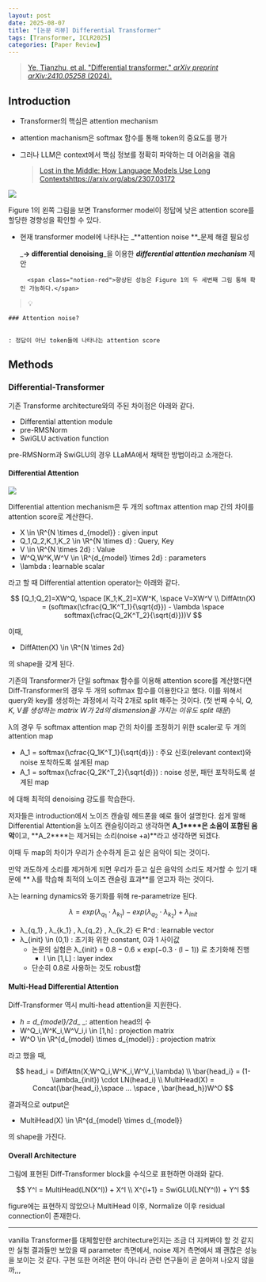 ```yaml
---
layout: post
date: 2025-08-07
title: "[논문 리뷰] Differential Transformer"
tags: [Transformer, ICLR2025]
categories: [Paper Review]
---
```


> [Ye, Tianzhu, et al. "Differential transformer." ](https://arxiv.org/abs/2410.05258)[_arXiv preprint arXiv:2410.05258_](https://arxiv.org/abs/2410.05258)[ (2024).](https://arxiv.org/abs/2410.05258)



## Introduction

- Transformer의 핵심은 attention mechanism
- attention machanism은 softmax 함수를 통해 token의 중요도를 평가
- 그러나 LLM은 context에서 핵심 정보를 정확히 파악하는 데 어려움을 겪음

	> [Lost in the Middle: How Language Models Use Long Contextshttps://arxiv.org/abs/2307.03172](https://arxiv.org/abs/2307.03172)


![](https://prod-files-secure.s3.us-west-2.amazonaws.com/542b861c-36a8-4051-84e5-8804b6728dba/9083ea56-691a-4752-ae26-47f403431ac8/image.png?X-Amz-Algorithm=AWS4-HMAC-SHA256&X-Amz-Content-Sha256=UNSIGNED-PAYLOAD&X-Amz-Credential=ASIAZI2LB466QCVEJLXL%2F20250911%2Fus-west-2%2Fs3%2Faws4_request&X-Amz-Date=20250911T021616Z&X-Amz-Expires=3600&X-Amz-Security-Token=IQoJb3JpZ2luX2VjEJH%2F%2F%2F%2F%2F%2F%2F%2F%2F%2FwEaCXVzLXdlc3QtMiJGMEQCIHiEM1J73Rei4jhUO%2F3xH6d9xoOdEtKjX6ZJcDi%2BN57iAiA1JIajBirQXKe8%2FSU%2BMJRBPVOfsjomHjhcqnXO2TBs%2FyqIBAj6%2F%2F%2F%2F%2F%2F%2F%2F%2F%2F8BEAAaDDYzNzQyMzE4MzgwNSIMmhWIAq7qmR0ejIOMKtwDSLxSgJSH0suJQWFCuImBZZu0iBMhvrGqBX3yOeL%2BIA503hs2rJCtEhjSDsycXdu7WZ7KH36aln6jahh9pm%2BD4mY39wtmErKLLgRwEudzE10QXNHP2vnba3px8ByevLHk%2FXR9II6JlHALr47jVozy%2Frk1eVSMikoovcJ%2FeznwVE7zuupo55B00hh3AIp%2B0EWcQADMMyEjvGSw%2FXJ9n4MgEsrIJynY96uzpmaA2Pk58p6LuNr%2BVKVp9Fi4ax3WZt%2F1mL7PsZo1x8flHRgV77qgbQDrjwgeM%2BzjUl8EztwqjatuaczhCwgojI359mGfgY%2FceP91Z4q2ONSuPVj6842EZRJN%2FFby5tiulpJjSjAts1JkiRYwZPoBs32s3bvHywZaOZziZPbbtTdvOtlTrCquDO7e8Br28j9STxagGu0Q6c44P2KSwxW%2BGk9fllEJwNXLRM4%2FUK44K2No%2BPQGcH1ZeiJPs9ZT6sJk%2FZdJrHrlLrPa29bjgaSasOTtH97bxCS4Mn%2F%2F2sWfwkfU5ko9S%2Fza%2BjWKqIB0CjXiSaOxt0Zquu%2FEYepLk7pXb%2BjMVac974dfBqrQBUaUy6xPTSZPuaDO8jRNuO9x9G9YdnR7uQw5af28M5aZLEcMo7NeeS0woMaIxgY6pgE6VGFrcHbqXJ0oF6XySxQzoBsVgJGOMyEIz5%2F1JP9bl%2BHILwVguxwv6hH%2F1PUV8MBetrYpLoorVtS0STeXFC8ojNZDTAi9sRXegUqNfonK4tqc3NLmJ3kuJ10UJHOXWhaMnystwYPrjxPm0lQ7FmOFF4gmOBoO1jDa3eSoEHNNVtlA6z2hcdft4FyJbjm9g1ZSp2T1GSQaEArh%2F3FO2bOfu5An9ByG&X-Amz-Signature=b5356afa6cd4068eda050d1df8f98a590952fc78f2424c05a2e53acd2813694f&X-Amz-SignedHeaders=host&x-amz-checksum-mode=ENABLED&x-id=GetObject)


Figure 1의 왼쪽 그림을 보면 Transformer model이 정답에 낮은 attention score를 할당한 경향성을 확인할 수 있다.

- 현재 transformer model에 나타나는 _**attention noise **_문제 해결 필요성

	_**→ differential denoising**_을 이용한 _**differential attention mechanism**_ 제안


		<span class="notion-red">향상된 성능은 Figure 1의 두 세번째 그림 통해 확인 가능하다.</span>


> 💡 


	### Attention noise?


	: 정답이 아닌 token들에 나타나는 attention score



## Methods



### Differential-Transformer


기존 Transforme architecture와의 주된 차이점은 아래와 같다.

- Differential attention module
- pre-RMSNorm
- SwiGLU activation function

pre-RMSNorm과 SwiGLU의 경우 LLaMA에서 채택한 방법이라고 소개한다.



#### Differential Attention


![](https://prod-files-secure.s3.us-west-2.amazonaws.com/542b861c-36a8-4051-84e5-8804b6728dba/116d70b2-1963-4810-9167-f4c7d8a06e8f/image.png?X-Amz-Algorithm=AWS4-HMAC-SHA256&X-Amz-Content-Sha256=UNSIGNED-PAYLOAD&X-Amz-Credential=ASIAZI2LB466QCVEJLXL%2F20250911%2Fus-west-2%2Fs3%2Faws4_request&X-Amz-Date=20250911T021616Z&X-Amz-Expires=3600&X-Amz-Security-Token=IQoJb3JpZ2luX2VjEJH%2F%2F%2F%2F%2F%2F%2F%2F%2F%2FwEaCXVzLXdlc3QtMiJGMEQCIHiEM1J73Rei4jhUO%2F3xH6d9xoOdEtKjX6ZJcDi%2BN57iAiA1JIajBirQXKe8%2FSU%2BMJRBPVOfsjomHjhcqnXO2TBs%2FyqIBAj6%2F%2F%2F%2F%2F%2F%2F%2F%2F%2F8BEAAaDDYzNzQyMzE4MzgwNSIMmhWIAq7qmR0ejIOMKtwDSLxSgJSH0suJQWFCuImBZZu0iBMhvrGqBX3yOeL%2BIA503hs2rJCtEhjSDsycXdu7WZ7KH36aln6jahh9pm%2BD4mY39wtmErKLLgRwEudzE10QXNHP2vnba3px8ByevLHk%2FXR9II6JlHALr47jVozy%2Frk1eVSMikoovcJ%2FeznwVE7zuupo55B00hh3AIp%2B0EWcQADMMyEjvGSw%2FXJ9n4MgEsrIJynY96uzpmaA2Pk58p6LuNr%2BVKVp9Fi4ax3WZt%2F1mL7PsZo1x8flHRgV77qgbQDrjwgeM%2BzjUl8EztwqjatuaczhCwgojI359mGfgY%2FceP91Z4q2ONSuPVj6842EZRJN%2FFby5tiulpJjSjAts1JkiRYwZPoBs32s3bvHywZaOZziZPbbtTdvOtlTrCquDO7e8Br28j9STxagGu0Q6c44P2KSwxW%2BGk9fllEJwNXLRM4%2FUK44K2No%2BPQGcH1ZeiJPs9ZT6sJk%2FZdJrHrlLrPa29bjgaSasOTtH97bxCS4Mn%2F%2F2sWfwkfU5ko9S%2Fza%2BjWKqIB0CjXiSaOxt0Zquu%2FEYepLk7pXb%2BjMVac974dfBqrQBUaUy6xPTSZPuaDO8jRNuO9x9G9YdnR7uQw5af28M5aZLEcMo7NeeS0woMaIxgY6pgE6VGFrcHbqXJ0oF6XySxQzoBsVgJGOMyEIz5%2F1JP9bl%2BHILwVguxwv6hH%2F1PUV8MBetrYpLoorVtS0STeXFC8ojNZDTAi9sRXegUqNfonK4tqc3NLmJ3kuJ10UJHOXWhaMnystwYPrjxPm0lQ7FmOFF4gmOBoO1jDa3eSoEHNNVtlA6z2hcdft4FyJbjm9g1ZSp2T1GSQaEArh%2F3FO2bOfu5An9ByG&X-Amz-Signature=efff9829ffa42513deea720ae029e72d61a5776da53a711a1a417e76de9939fb&X-Amz-SignedHeaders=host&x-amz-checksum-mode=ENABLED&x-id=GetObject)


Differential attention mechanism은 두 개의 softmax attention map 간의 차이를 attention score로 계산한다.

- X \in \R^{N \times d\_{model}} : given input
- Q\_1,Q\_2,K\_1,K\_2 \in \R^{N \times d} : Query, Key
- V \in \R^{N \times 2d} : Value
- W^Q,W^K,W^V \in \R^{d\_{model} \times 2d} : parameters
- \lambda : learnable scalar

라고 할 때 Differential attention operator는 아래와 같다.


$$
[Q_1;Q_2]=XW^Q, \space [K_1;K_2]=XW^K, \space V=XW^V \\
DiffAttn(X) = (softmax(\cfrac{Q_1K^T_1}{\sqrt{d}}) - \lambda \space softmax(\cfrac{Q_2K^T_2}{\sqrt{d}}))V
$$


이때,

- DiffAtten(X) \in \R^{N \times 2d}

의 shape을 갖게 된다.


기존의 Transformer가 단일 softmax 함수를 이용해 attention score를 계산했다면 Diff-Transformer의 경우 두 개의 softmax 함수를 이용한다고 했다. 이를 위해서 query와 key를 생성하는 과정에서 각각 2개로 split 해주는 것이다. <span class="notion-red">(첫 번째 수식, </span><span class="notion-red">_Q, K, V를 생성하는 matrix W가 2d의 dismension을 가지는 이유도 split 때문_</span><span class="notion-red">)</span>


 λ의 경우 두 softmax attention map 간의 차이를 조정하기 위한 scaler로 두 개의 attention map

- A\_1 = softmax(\cfrac{Q\_1K^T\_1}{\sqrt{d}}) : 주요 신호(relevant context)와 noise 포착하도록 설계된 map
- A\_1 = softmax(\cfrac{Q\_2K^T\_2}{\sqrt{d}}) : noise 성분, 패턴 포착하도록 설계된 map 

에 대해 최적의 denoising 강도를 학습한다.


저자들은 introduction에서 노이즈 캔슬링 헤드폰을 예로 들어 설명한다. 쉽게 말해 Differential Attention을 노이즈 캔슬링이라고 생각하면 **A\_1****은 소음이 포함된 음악**이고, **A\_2****는 제거되는 소리(noise +a)**라고 생각하면 되겠다. 


이때 두 map의 차이가 우리가 순수하게 듣고 싶은 음악이 되는 것이다. 


만약 과도하게 소리를 제거하게 되면 우리가 듣고 싶은 음악의 소리도 제거할 수 있기 때문에 ** λ를 학습해 최적의 노이즈 캔슬링 효과**를 얻고자 하는 것이다.


λ는 learning dynamics와 동기화를 위해 re-parametrize 된다.


$$
\lambda = exp(\lambda_{q_1} \cdot \lambda_{k_1}) - exp(\lambda_{q_2} \cdot \lambda_{k_2}) + \lambda_{init}
$$

- λ\_{q\_1} , λ\_{k\_1} , λ\_{q\_2} , λ\_{k\_2} ∈ R^d : learnable vector
- λ\_{init} \in (0,1) : 초기화 위한 constant, 0과 1 사이값
	- 논문의 실험은 λ\_{init} = 0.8 − 0.6 × exp(−0.3 · (l − 1)) 로 초기화해 진행
		- l \in [1,L] : layer index
	- 단순히 0.8로 사용하는 것도 robust함


#### **Multi-Head Differential Attention**


Diff-Transformer 역시 multi-head attention을 지원한다.

- _h = d\_{model}/2d__ _: attention head의 수
- W^Q\_i,W^K\_i,W^V\_i,i \in [1,h] : projection matrix
- W^O \in \R^{d\_{model} \times d\_{model}} : projection matrix

라고 했을 때,


$$
head_i = DiffAttn(X;W^Q_i,W^K_i,W^V_i,\lambda) \\
\bar{head_i} = (1-\lambda_{init}) \cdot LN(head_i) \\
MultiHead(X) = Concat(\bar{head_i},\space ... \space , \bar{head_h})W^O
$$


결과적으로 output은

- MultiHead(X) \in \R^{d\_{model} \times d\_{model}}

의 shape을 가진다.



#### Overall Architecture


그림에 표현된 Diff-Transformer block을 수식으로 표현하면 아래와 같다.


$$
Y^l = MultiHead(LN(X^l)) + X^l \\
X^{l+1} = SwiGLU(LN(Y^l)) + Y^l
$$


figure에는 표현하지 않았으나 MultiHead 이후, Normalize 이후 residual connection이 존재한다.


---


vanilla Transformer를 대체할만한 architecture인지는 조금 더 지켜봐야 할 것 같지만 실험 결과들만 보았을 때 parameter 측면에서, noise 제거 측면에서 꽤 괜찮은 성능을 보이는 것 같다. 구현 또한 어려운 편이 아니라 관련 연구들이 곧 쏟아져 나오지 않을까,,,

